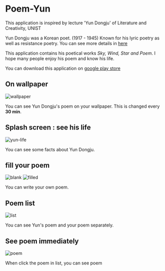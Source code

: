 # Poem-Yun
This application is inspired by lecture 'Yun Dongju' of Literature and Creativity, UNIST

Yun Dongju was a Korean poet. (1917 - 1945)
Known for his lyric poetry as well as resistance poetry.
You can see more details in [here](https://en.wikipedia.org/wiki/Yun_Dong-ju)

This application contains his poetical works _Sky, Wind, Star and Poem_. I hope many people enjoy his poem and know his life.

You can download this application on 
[google play store](https://play.google.com/store/apps/details?id=com.literature.eoghk.yunpoem)

## On wallpaper

![wallpaper](./image/wallpaper.jpg)

You can see Yun Dongju's poem on your wallpaper. This is changed every __30 min__.


## Splash screen : see his life

![yun-life](./image/yun-life.jpg)

You can see some facts about Yun Dongju.


## fill your poem

![blank](./image/blank.jpg)
![filled](./image/filled.jpg)

You can write your own poem.


## Poem list

![list](./image/list.jpg)

You can see Yun's poem and your poem separately.


## See poem immediately

![poem](./image/poem.jpg)

When click the poem in list, you can see poem
